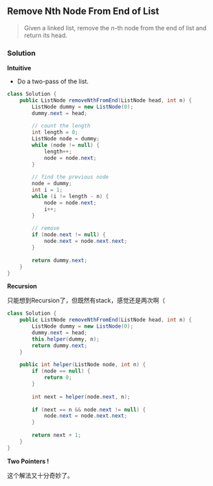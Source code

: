 ##  Remove Nth Node From End of List

> Given a linked list, remove the *n*-th node from the end of list and return its head.

### Solution

**Intuitive**

* Do a two-pass of the list.

```java
class Solution {
    public ListNode removeNthFromEnd(ListNode head, int n) {
        ListNode dummy = new ListNode(0);
        dummy.next = head;
        
        // count the length
        int length = 0;
        ListNode node = dummy;
        while (node != null) {
            length++;
            node = node.next; 
        }
        
        // find the previous node
        node = dummy;
        int i = 1;
        while (i != length - n) {
            node = node.next;
            i++;
        }
        
        // remove
        if (node.next != null) {
            node.next = node.next.next;
        }
        
        return dummy.next;
    }
}
```

**Recursion**

只能想到Recursion了，但既然有stack，感觉还是两次啊（

```java
class Solution {
    public ListNode removeNthFromEnd(ListNode head, int n) {
        ListNode dummy = new ListNode(0);
        dummy.next = head;
        this.helper(dummy, n);
        return dummy.next;
    }
    
    public int helper(ListNode node, int n) {
        if (node == null) {
            return 0;
        }
        
        int next = helper(node.next, n);
        
        if (next == n && node.next != null) {
            node.next = node.next.next;
        }
        
        return next + 1;
    }
}
```

**Two Pointers !**

这个解法又十分奇妙了。

